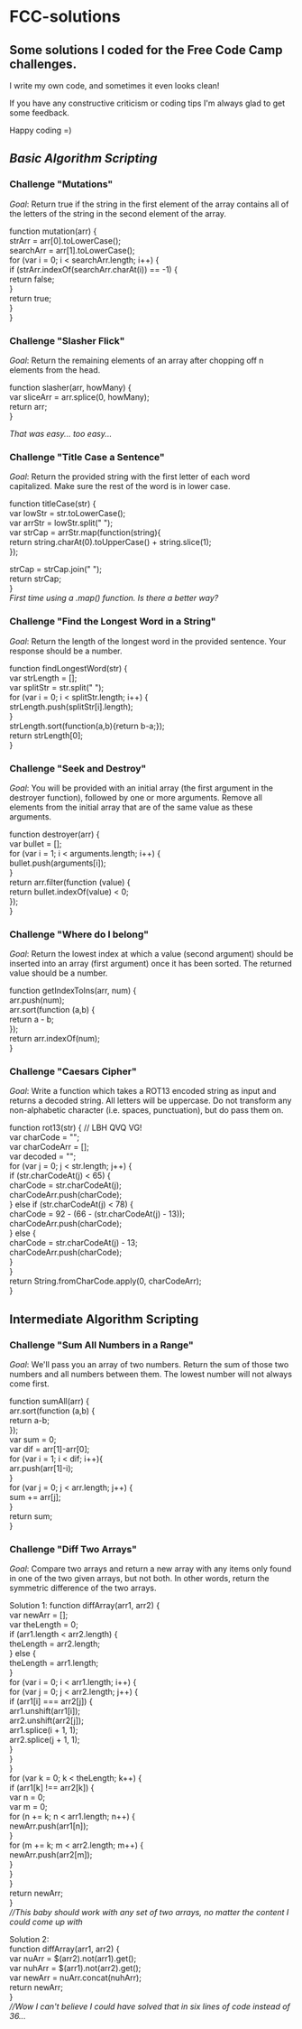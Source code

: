 # FCC-solutions
## Some solutions I coded for the Free Code Camp challenges. 

I write my own code, and sometimes it even looks clean!

If you have any constructive criticism or coding tips I'm always glad to get some feedback. 

Happy coding =)

## _Basic Algorithm Scripting_  
### Challenge "Mutations"  
_Goal_: Return true if the string in the first element of the array contains all of the letters of the string in the second element of the array.

function mutation(arr) {  
  strArr = arr[0].toLowerCase();   
  searchArr = arr[1].toLowerCase();  
  for (var i = 0; i < searchArr.length; i++) {  
    if (strArr.indexOf(searchArr.charAt(i)) == -1) {    
      return false;  
    }  
    return true;  
  }  
}  

### Challenge "Slasher Flick"  
_Goal_: Return the remaining elements of an array after chopping off n elements from the head.  

function slasher(arr, howMany) {  
  var sliceArr = arr.splice(0, howMany);  
  return arr;  
}  

_That was easy... too easy..._


### Challenge "Title Case a Sentence"
_Goal_: Return the provided string with the first letter of each word capitalized. Make sure the rest of the word is in lower case. 

function titleCase(str) {  
  var lowStr = str.toLowerCase();  
  var arrStr = lowStr.split(" ");  
  var strCap = arrStr.map(function(string){  
        return string.charAt(0).toUpperCase() + string.slice(1);  
  });  
  
  strCap = strCap.join(" ");  
  return strCap;  
}  
_First time using a .map() function. Is there a better way?_


### Challenge "Find the Longest Word in a String"
_Goal_: Return the length of the longest word in the provided sentence. Your response should be a number.  

function findLongestWord(str) {  
 var strLength = [];  
 var splitStr = str.split(" ");  
  for (var i = 0; i < splitStr.length; i++) {  
    strLength.push(splitStr[i].length);  
  }  
  strLength.sort(function(a,b){return b-a;});  
  return strLength[0];  
}  


### Challenge "Seek and Destroy"
_Goal_: You will be provided with an initial array (the first argument in the destroyer function), followed by one or more arguments. Remove all elements from the initial array that are of the same value as these arguments.

function destroyer(arr) {  
  var bullet = [];  
  for (var i = 1; i < arguments.length; i++) {  
    bullet.push(arguments[i]);  
  }  
  return arr.filter(function (value) {  
    return bullet.indexOf(value) < 0;  
 });  
}  

### Challenge "Where do I belong"
_Goal_: Return the lowest index at which a value (second argument) should be inserted into an array (first argument) once it has been sorted. The returned value should be a number.

function getIndexToIns(arr, num) {  
  arr.push(num);  
  arr.sort(function (a,b) {  
   return a - b;  
  });  
  return arr.indexOf(num);  
}  

### Challenge "Caesars Cipher"
_Goal_: Write a function which takes a ROT13 encoded string as input and returns a decoded string. All letters will be uppercase. Do not transform any non-alphabetic character (i.e. spaces, punctuation), but do pass them on.

function rot13(str) { // LBH QVQ VG!  
var charCode = "";  
var charCodeArr = [];  
var decoded = "";  
    for (var j = 0; j < str.length; j++) {  
      if (str.charCodeAt(j) < 65) {  
        charCode = str.charCodeAt(j);  
        charCodeArr.push(charCode);  
        } else if (str.charCodeAt(j) < 78) {  
          charCode = 92 - (66 - (str.charCodeAt(j) - 13));  
          charCodeArr.push(charCode);  
      } else {   
      charCode = str.charCodeAt(j) - 13;  
      charCodeArr.push(charCode);      
     }  
    }  
  return String.fromCharCode.apply(0, charCodeArr);   
}  

## Intermediate Algorithm Scripting ##
### Challenge "Sum All Numbers in a Range"  
_Goal_: We'll pass you an array of two numbers. Return the sum of those two numbers and all numbers between them.
The lowest number will not always come first.

function sumAll(arr) {  
  arr.sort(function (a,b) {  
    return a-b;  
  });  
  var sum = 0;  
  var dif = arr[1]-arr[0];  
  for (var i = 1; i < dif; i++){  
    arr.push(arr[1]-i);     
  }  
  for (var j = 0; j < arr.length; j++) {  
    sum += arr[j];  
  }   
  return sum;  
}  

### Challenge "Diff Two Arrays"
_Goal_: Compare two arrays and return a new array with any items only found in one of the two given arrays, but not both. In other words, return the symmetric difference of the two arrays.

Solution 1:
function diffArray(arr1, arr2) {  
  var newArr = [];  
  var theLength = 0;  
  if (arr1.length < arr2.length) {  
  theLength = arr2.length;  
  } else {  
  theLength = arr1.length;  
  }  
  for (var i = 0; i < arr1.length; i++) {  
    for (var j = 0; j < arr2.length; j++) {  
      if (arr1[i] === arr2[j]) {  
        arr1.unshift(arr1[i]);  
        arr2.unshift(arr2[j]);  
        arr1.splice(i + 1, 1);  
        arr2.splice(j + 1, 1);       
      }  
    }  
  }  
  for (var k = 0; k < theLength; k++) {    
      if (arr1[k] !== arr2[k]) {  
        var n = 0;  
        var m = 0;  
        for (n += k; n < arr1.length; n++) {  
          newArr.push(arr1[n]);  
        }  
        for (m += k; m < arr2.length; m++) {  
          newArr.push(arr2[m]);  
        }  
      }  
    }  
  return newArr;  
}  
_//This baby should work with any set of two arrays, no matter the content I could come up with_

Solution 2:  
function diffArray(arr1, arr2) {  
  var nuArr = $(arr2).not(arr1).get();  
  var nuhArr = $(arr1).not(arr2).get();  
  var newArr = nuArr.concat(nuhArr);    
  return newArr;  
}  
_//Wow I can't believe I could have solved that in six lines of code instead of 36..._

